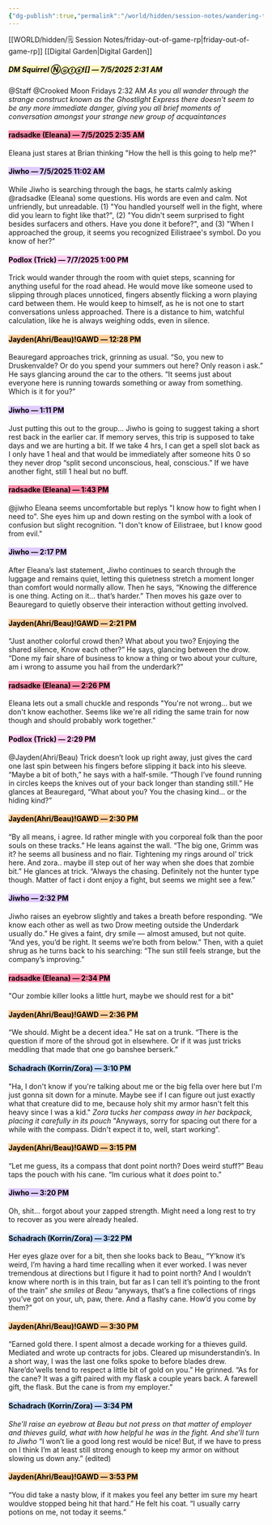 ```yaml
---
{"dg-publish":true,"permalink":"/world/hidden/session-notes/wandering-the-ghostlight/"}
---
```



[[WORLD/hidden/🗒️ Session Notes/friday-out-of-game-rp\|friday-out-of-game-rp]]
[[Digital Garden\|Digital Garden]]
##### <mark style="background: #FFF3A3A6;">DM Squirrel Ⓝⓤⓣⓢ![] _—_ 7/5/2025 2:31 AM</mark>
@Staff @Crooked Moon Fridays
2:32 AM
    *As you all wander through the strange construct known as the Ghostlight Express there doesn't seem to be any more immediate danger, giving you all brief moments of conversation amongst your strange new group of acquaintances*
#### <mark style="background: #FF5582A6;">radsadke (Eleana) _—_ 7/5/2025 2:35 AM</mark>
Eleana just stares at Brian thinking "How the hell is this going to help me?"
#### <mark style="background: #D2B3FFA6;">Jiwho _—_ 7/5/2025 11:02 AM</mark>
 While Jiwho is searching through the bags, he starts calmly asking @radsadke (Eleana) some questions. His words are even and calm. Not unfriendly, but unreadable. (1) "You handled yourself well in the fight, where did you learn to fight like that?", (2) "You didn't seem surprised to fight besides surfacers and others. Have you done it before?", and (3) "When I approached the group, it seems you recognized Eilistraee's symbol. Do you know of her?"
#### <mark style="background: #FFB8EBA6;">Podlox (Trick) _—_ 7/7/2025 1:00 PM</mark>
Trick would wander through the room with quiet steps, scanning for anything useful for the road ahead. He would move like someone used to slipping through places unnoticed, fingers absently flicking a worn playing card between them. He would keep to himself, as he is not one to start conversations unless approached. There is a distance to him, watchful calculation, like he is always weighing odds, even in silence.
#### <mark style="background: #FFB86CA6;">Jayden(Ahri/Beau)!GAWD _—_ 12:28 PM</mark>
Beauregard approaches trick, grinning as usual. “So, you new to Druskenvalde? Or do you spend your summers out here? Only reason i ask.” He says glancing around the car to the others. “It seems just about everyone here is running towards something or away from something. Which is it for you?”
#### <mark style="background: #D2B3FFA6;">Jiwho _—_ 1:11 PM</mark>
Just putting this out to the group… Jiwho is going to suggest taking a short rest back in the earlier car. If memory serves, this trip is supposed to take days and we are hurting a bit. If we take 4 hrs, I can get a spell slot back as I only have 1 heal and that would be immediately after someone hits 0 so they never drop “split second unconscious, heal, conscious.” If we have another fight, still 1 heal but no buff.
#### <mark style="background: #FF5582A6;">radsadke (Eleana) _—_ 1:43 PM</mark>
@jiwho Eleana seems uncomfortable but replys "I know how to fight when I need to". She eyes him up and down resting on the symbol with a look of confusion but slight recognition. "I don't know of Eilistraee, but I know good from evil."
#### <mark style="background: #D2B3FFA6;">Jiwho _—_ 2:17 PM</mark>
After Eleana’s last statement, Jiwho continues to search through the luggage and remains quiet, letting this quietness stretch a moment longer than comfort would normally allow. Then he says, “Knowing the difference is one thing. Acting on it… that’s harder.” Then moves his gaze over to Beauregard to quietly observe their interaction without getting involved.
#### <mark style="background: #FFB86CA6;">Jayden(Ahri/Beau)!GAWD _—_ 2:21 PM</mark>
“Just another colorful crowd then? What about you two? Enjoying the shared silence, Know each other?” He says, glancing between the drow. “Done my fair share of business to know a thing or two about your culture, am i wrong to assume you hail from the underdark?”
#### <mark style="background: #FF5582A6;">radsadke (Eleana) _—_ 2:26 PM</mark>
Eleana lets out a small chuckle and responds "You're not wrong... but we don't know eachother. Seems like we're all riding the same train for now though and should probably work together."
#### <mark style="background: #FFB8EBA6;">Podlox (Trick) _—_ 2:29 PM</mark>
@Jayden(Ahri/Beau) Trick doesn’t look up right away, just gives the card one last spin between his fingers before slipping it back into his sleeve. “Maybe a bit of both,” he says with a half-smile. “Though I’ve found running in circles keeps the knives out of your back longer than standing still.” He glances at Beauregard, “What about you? You the chasing kind… or the hiding kind?”
#### <mark style="background: #FFB86CA6;">Jayden(Ahri/Beau)!GAWD _—_ 2:30 PM</mark>
“By all means, i agree. Id rather mingle with you corporeal folk than the poor souls on these tracks.” He leans against the wall. “The big one, Grimm was it? he seems all business and no flair. Tightening my rings around ol’ trick here. And zora.. maybe ill step out of her way when she does that zombie bit.” He glances at trick. “Always the chasing. Definitely not the hunter type though. Matter of fact i dont enjoy a fight, but seems we might see a few.”
#### <mark style="background: #D2B3FFA6;">Jiwho _—_ 2:32 PM</mark>
Jiwho raises an eyebrow slightly and takes a breath before responding. “We know each other as well as two Drow meeting outside the Underdark usually do.” He gives a faint, dry smile — almost amused, but not quite. “And yes, you’d be right. It seems we’re both from below.” Then, with a quiet shrug as he turns back to his searching: “The sun still feels strange, but the company’s improving.”
#### <mark style="background: #FF5582A6;">radsadke (Eleana) _—_ 2:34 PM</mark>
"Our zombie killer looks a little hurt, maybe we should rest for a bit"
#### <mark style="background: #FFB86CA6;">Jayden(Ahri/Beau)!GAWD _—_ 2:36 PM</mark>
“We should. Might be a decent idea.” He sat on a trunk. “There is the question if more of the shroud got in elsewhere. Or if it was just tricks meddling that made that one go banshee berserk.”
#### <mark style="background: #ADCCFFA6;">Schadrach (Korrin/Zora) _—_ 3:10 PM</mark>
"Ha, I don't know if you're talking about me or the big fella over here but I'm just gonna sit down for a minute. Maybe see if I can figure out just exactly what that creature did to me, because holy shit my armor hasn't felt this heavy since I was a kid." _Zora tucks her compass away in her backpack, placing it carefully in its pouch_ "Anyways, sorry for spacing out there for a while with the compass. Didn't expect it to, well, start working".
#### <mark style="background: #FFB86CA6;">Jayden(Ahri/Beau)!GAWD _—_ 3:15 PM</mark>
“Let me guess, its a compass that dont point north? Does weird stuff?” Beau taps the pouch with his cane. “Im curious what it _does_ point to.”
#### <mark style="background: #D2B3FFA6;">Jiwho _—_ 3:20 PM</mark>
Oh, shit… forgot about your zapped strength. Might need a long rest to try to recover as you were already healed.
#### <mark style="background: #ADCCFFA6;">Schadrach (Korrin/Zora) _—_ 3:22 PM</mark>
Her eyes glaze over for a bit, then she looks back to Beau_ “Y’know it’s weird, I’m having a hard time recalling when it ever worked. I was never tremendous at directions but I figure it had to point north? And I wouldn’t know where north is in this train, but far as I can tell it’s pointing to the front of the train” _she smiles at Beau_ “anyways, that’s a fine collections of rings you’ve got on your, uh, paw, there. And a flashy cane. How’d you come by them?”
#### <mark style="background: #FFB86CA6;">Jayden(Ahri/Beau)!GAWD _—_ 3:30 PM</mark>
“Earned gold there. I spent almost a decade working for a thieves guild. Mediated and wrote up contracts for jobs. Cleared up misunderstandin’s. In a short way, I was the last one folks spoke to before blades drew. Nare’do’wells tend to respect a little bit of gold on you.” He grinned. “As for the cane? It was a gift paired with my flask a couple years back. A farewell gift, the flask. But the cane is from my employer.”
#### <mark style="background: #ADCCFFA6;">Schadrach (Korrin/Zora) _—_ 3:34 PM</mark>
_She’ll raise an eyebrow at Beau but not press on that matter of employer and thieves guild, what with how helpful he was in the fight. And she’ll turn to Jiwho_ “I won’t lie a good long rest would be nice! But, if we have to press on I think I’m at least still strong enough to keep my armor on without slowing us down any.” (edited)
#### <mark style="background: #FFB86CA6;">Jayden(Ahri/Beau)!GAWD _—_ 3:53 PM</mark>
“You did take a nasty blow, if it makes you feel any better im sure my heart wouldve stopped being hit that hard.” He felt his coat. “I usually carry potions on me, not today it seems.”